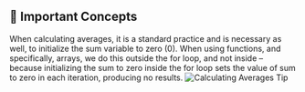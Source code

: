## 📕 Important Concepts
When calculating averages, it is a standard practice and is necessary as well, to initialize the sum variable to zero (0). When using functions, and specifically, arrays, we do this outside the for loop, and not inside – because initializing the sum to zero inside the for loop sets the value of sum to zero in each iteration, producing no results.
![Calculating Averages Tip](Images/arrays_image.png)


